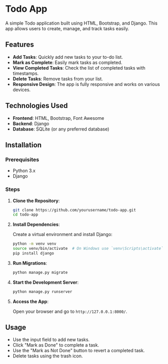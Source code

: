 # Todo App

A simple Todo application built using HTML, Bootstrap, and Django. This app allows users to create, manage, and track tasks easily.

## Features

- **Add Tasks**: Quickly add new tasks to your to-do list.
- **Mark as Complete**: Easily mark tasks as completed.
- **View Completed Tasks**: Check the list of completed tasks with timestamps.
- **Delete Tasks**: Remove tasks from your list.
- **Responsive Design**: The app is fully responsive and works on various devices.

## Technologies Used

- **Frontend**: HTML, Bootstrap, Font Awesome
- **Backend**: Django
- **Database**: SQLite (or any preferred database)

## Installation

### Prerequisites

- Python 3.x
- Django

### Steps

1. **Clone the Repository**:

   ```bash
   git clone https://github.com/yourusername/todo-app.git
   cd todo-app
   ```

2. **Install Dependencies**:

   Create a virtual environment and install Django:

   ```bash
   python -m venv venv
   source venv/bin/activate  # On Windows use `venv\Scripts\activate`
   pip install django
   ```

3. **Run Migrations**:

   ```bash
   python manage.py migrate
   ```

4. **Start the Development Server**:

   ```bash
   python manage.py runserver
   ```

5. **Access the App**:

   Open your browser and go to `http://127.0.0.1:8000/`.

## Usage

- Use the input field to add new tasks.
- Click "Mark as Done" to complete a task.
- Use the "Mark as Not Done" button to revert a completed task.
- Delete tasks using the trash icon.
